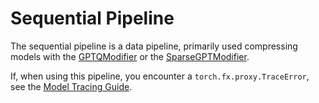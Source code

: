 # Sequential Pipeline #
The sequential pipeline is a data pipeline, primarily used compressing models with the
[GPTQModifier](/src/llmcompressor/modifiers/quantization/gptq/base.py) or the
[SparseGPTModifier](/src/llmcompressor/modifiers/obcq/base.py).

If, when using this pipeline, you encounter a `torch.fx.proxy.TraceError`, see the
[Model Tracing Guide](/src/llmcompressor/transformers/tracing/README.md).